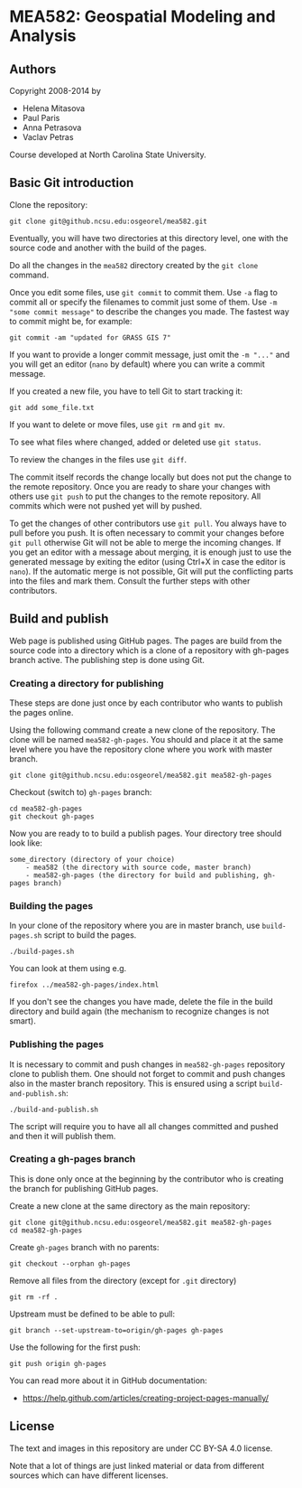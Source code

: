 MEA582: Geospatial Modeling and Analysis
========================================


Authors
-------

Copyright 2008-2014 by

 * Helena Mitasova
 * Paul Paris
 * Anna Petrasova
 * Vaclav Petras

Course developed at North Carolina State University.


Basic Git introduction
----------------------

Clone the repository:

    git clone git@github.ncsu.edu:osgeorel/mea582.git

Eventually, you will have two directories at this directory level,
one with the source code and another with the build of the pages.

Do all the changes in the `mea582` directory created by the `git clone` command.

Once you edit some files, use `git commit` to commit them. Use `-a` flag to
commit all or specify the filenames to commit just some of them.
Use `-m "some commit message"` to describe the changes you made.
The fastest way to commit might be, for example:

    git commit -am "updated for GRASS GIS 7"

If you want to provide a longer commit message, just omit the `-m "..."` and
you will get an editor (`nano` by default) where you can write a commit message.

If you created a new file, you have to tell Git to start tracking it:

    git add some_file.txt

If you want to delete or move files, use `git rm` and `git mv`.

To see what files where changed, added or deleted use `git status`.

To review the changes in the files use `git diff`.

The commit itself records the change locally but does not put the change
to the remote repository.
Once you are ready to share your changes with others use `git push`
to put the changes to the remote repository.
All commits which were not pushed yet will by pushed.

To get the changes of other contributors use `git pull`.
You always have to pull before you push. It is often necessary to commit
your changes before `git pull` otherwise Git will not be able to merge
the incoming changes. If you get an editor with a message about merging,
it is enough just to use the generated message by exiting the editor
(using Ctrl+X in case the editor is `nano`).
If the automatic merge is not possible, Git will put the conflicting parts
into the files and mark them. Consult the further steps with other contributors.


Build and publish
-----------------

Web page is published using GitHub pages. The pages are build from the source
code into a directory which is a clone of a repository with gh-pages branch
active. The publishing step is done using Git.


### Creating a directory for publishing

These steps are done just once by each contributor who wants to publish
the pages online.

Using the following command create a new clone of the repository.
The clone will be named `mea582-gh-pages`.
You should and place it at the same level where you have the repository clone
where you work with master branch.

    git clone git@github.ncsu.edu:osgeorel/mea582.git mea582-gh-pages

Checkout (switch to) `gh-pages` branch:

    cd mea582-gh-pages
    git checkout gh-pages

Now you are ready to to build a publish pages. Your directory tree should look
like:

    some_directory (directory of your choice)
        - mea582 (the directory with source code, master branch)
        - mea582-gh-pages (the directory for build and publishing, gh-pages branch)


### Building the pages

In your clone of the repository where you are in master branch,
use `build-pages.sh` script to build the pages.

    ./build-pages.sh

You can look at them using e.g.

    firefox ../mea582-gh-pages/index.html

If you don't see the changes you have made, delete the file in the build
directory and build again (the mechanism to recognize changes is not smart).


### Publishing the pages

It is necessary to commit and push changes in `mea582-gh-pages` repository clone
to publish them. One should not forget to commit and push changes also
in the master branch repository.
This is ensured using a script `build-and-publish.sh`:

    ./build-and-publish.sh

The script will require you to have all all changes committed and pushed
and then it will publish them.


### Creating a gh-pages branch

This is done only once at the beginning by the contributor who is creating
the branch for publishing GitHub pages.

Create a new clone at the same directory as the main repository:

    git clone git@github.ncsu.edu:osgeorel/mea582.git mea582-gh-pages
    cd mea582-gh-pages

Create `gh-pages` branch with no parents:

    git checkout --orphan gh-pages

Remove all files from the directory (except for `.git` directory)

    git rm -rf .

Upstream must be defined to be able to pull:

    git branch --set-upstream-to=origin/gh-pages gh-pages

Use the following for the first push:

    git push origin gh-pages

You can read more about it in GitHub documentation:

* https://help.github.com/articles/creating-project-pages-manually/


License
-------

The text and images in this repository are under CC BY-SA 4.0 license.

Note that a lot of things are just linked material or data from different
sources which can have different licenses.
